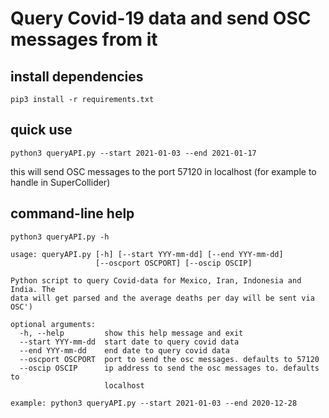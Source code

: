 # Query Covid-19 data and send OSC messages from it

## install dependencies

`pip3 install -r requirements.txt`

## quick use

`python3 queryAPI.py --start 2021-01-03 --end 2021-01-17`

this will send OSC messages to the port 57120 in localhost (for example to handle in SuperCollider) 

## command-line help
`python3 queryAPI.py -h`


```
usage: queryAPI.py [-h] [--start YYY-mm-dd] [--end YYY-mm-dd]
                   [--oscport OSCPORT] [--oscip OSCIP]

Python script to query Covid-data for Mexico, Iran, Indonesia and India. The
data will get parsed and the average deaths per day will be sent via OSC')

optional arguments:
  -h, --help         show this help message and exit
  --start YYY-mm-dd  start date to query covid data
  --end YYY-mm-dd    end date to query covid data
  --oscport OSCPORT  port to send the osc messages. defaults to 57120
  --oscip OSCIP      ip address to send the osc messages to. defaults to
                     localhost

example: python3 queryAPI.py --start 2021-01-03 --end 2020-12-28
```
